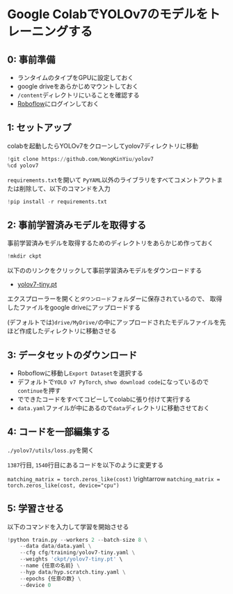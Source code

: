 # Google ColabでYOLOv7のモデルをトレーニングする

## 0: 事前準備

- ランタイムのタイプをGPUに設定しておく
- google driveをあらかじめマウントしておく
- `/content`ディレクトリにいることを確認する
- [Roboflow](https://roboflow.com/)にログインしておく

## 1: セットアップ

colabを起動したらYOLOv7をクローンしてyolov7ディレクトリに移動

```python
!git clone https://github.com/WongKinYiu/yolov7
%cd yolov7
```

`requirements.txt`を開いて `PyYAML`以外のライブラリをすべてコメントアウトまたは削除して、以下のコマンドを入力

```python
!pip install -r requirements.txt
```

## 2: 事前学習済みモデルを取得する

事前学習済みモデルを取得するためのディレクトリをあらかじめ作っておく

```python
!mkdir ckpt
```

以下ののリンクをクリックして事前学習済みモデルをダウンロードする

- [yolov7-tiny.pt](https://github.com/WongKinYiu/yolov7/releases/download/v0.1/yolov7-tiny.pt)


エクスプローラーを開くと`ダウンロード`フォルダーに保存されているので、
取得したファイルをgoogle driveにアップロードする

(デフォルトでは)`drive/MyDrive/`の中にアップロードされたモデルファイルを先ほど作成したディレクトリに移動させる

## 3: データセットのダウンロード

- Roboflowに移動し`Export Dataset`を選択する
- デフォルトで`YOLO v7 PyTorch`, `shwo download code`になっているので`continue`を押す
- でできたコードをすべてコピーしてcolabに張り付けて実行する
- `data.yaml`ファイルが中にあるので`data`ディレクトリに移動させておく

## 4: コードを一部編集する

`./yolov7/utils/loss.py`を開く

`1387`行目, `1540`行目にあるコードを以下のように変更する

`matching_matrix = torch.zeros_like(cost)` \rightarrow `matching_matrix = torch.zeros_like(cost, device="cpu")`

## 5: 学習させる

以下のコマンドを入力して学習を開始させる

```python
!python train.py --workers 2 --batch-size 8 \
    --data data/data.yaml \
    --cfg cfg/training/yolov7-tiny.yaml \
    --weights 'ckpt/yolov7-tiny.pt' \
    --name {任意の名前} \
    --hyp data/hyp.scratch.tiny.yaml \
    --epochs {任意の数} \
    --device 0
```